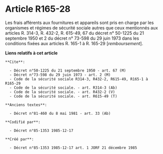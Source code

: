 # Article R165-28

Les frais afférents aux fournitures et appareils sont pris en charge par les organismes et régimes de sécurité sociale autres
que ceux mentionnés aux articles R. 314-3, R. 432-2, R. 615-49, 67 du décret n° 50-1225 du 21 septembre 1950 et 2 du décret
n° 73-598 du 29 juin 1973 dans les conditions fixées aux articles R. 165-1 à R. 165-29 [*remboursement*].

**Liens relatifs à cet article**

	**Cite**:

	  - Décret n°50-1225 du 21 septembre 1950 - art. 67 (M)
	  - Décret n°73-598 du 29 juin 1973 - art. 2 (M)
	  - Code de la sécurité sociale R314-3, R432-2, R615-49, R165-1 à R165-29
	  - Code de la sécurité sociale. - art. R314-3 (Ab)
	  - Code de la sécurité sociale. - art. R432-2 (V)
	  - Code de la sécurité sociale. - art. R615-49 (T)

	**Anciens textes**:

	  - Décret n°81-460 du 8 mai 1981 - art. 33 (Ab)

	**Codifié par**:

	  - Décret n°85-1353 1985-12-17

	**Créé par**:

	  - Décret n°85-1353 1985-12-17 art. 1 JORF 21 décembre 1985
